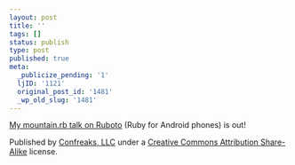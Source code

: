 ```yaml
---
layout: post
title: ''
tags: []
status: publish
type: post
published: true
meta:
  _publicize_pending: '1'
  ljID: '1121'
  original_post_id: '1481'
  _wp_old_slug: '1481'
---
```

<a href="/files/ruboto_mountain_rb.mp4">My mountain.rb talk on Ruboto</a> (Ruby for Android phones) is out!

Published by <a href="http://confreaks.net/">Confreaks, LLC</a> under a <a href="http://creativecommons.org/licenses/by-sa/3.0/">Creative Commons Attribution Share-Alike</a> license.
